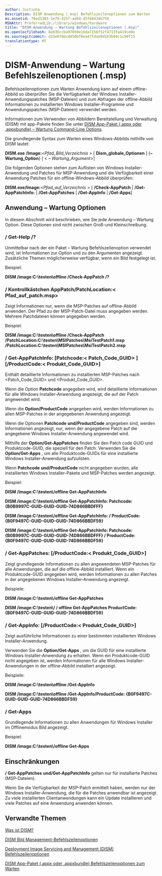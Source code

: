 ```yaml
---
author: Justinha
Description: DISM Anwendung (.msp) Befehlszeilenoptionen zum Warten
ms.assetid: 78ed3303-1e79-4257-ad04-d5f68d34b758
MSHAttr: PreferredLib:/library/windows/hardware
title: "DISM-Anwendung – Wartung Befehlszeilenoptionen (.msp)"
ms.openlocfilehash: 8a936ccba97650e16da7156f52f4713fa419ce0e
ms.sourcegitcommit: d33e870dc4850bf0ea47fdae0d163b04c1c90f15
translationtype: MT
---
```

# <a name="dism-application-servicing-msp-command-line-options"></a>DISM-Anwendung – Wartung Befehlszeilenoptionen (.msp)


Befehlszeilenoptionen zum Warten Anwendung kann auf einem offline-Abbild so überprüfen Sie die Verfügbarkeit der Windows Installer-Anwendungspatches (MSP-Dateien) und zum Abfragen der offline-Abbild Informationen zu installierten Windows Installer-Programme und Anwendungspatches (MSP-Dateien) verwendet werden.

Informationen zum Verwenden von Abbildern Bereitstellung und Verwaltung (DISM) mit app-Pakete finden Sie unter [DISM App-Paket (.appx oder .appxbundle) – Wartung Command-Line Options](dism-app-package--appx-or-appxbundle--servicing-command-line-options.md).

Die grundlegende Syntax zum Warten eines Windows-Abbilds mithilfe von DISM lautet:

**DISM.exe** **/Image:**&lt;*Pfad\_Bild\_Verzeichnis* &gt; \[ **Dism\_globale\_Optionen** \] {**– Wartung\_Option**} \[ &lt; *– Wartung\_Argument*&gt;\]

Die folgenden Optionen stehen zum Auflisten von Windows Installer-Anwendung und Patches für MSP-Anwendung und die Verfügbarkeit einer Anwendung Patches für ein offline-Windows-Abbild überprüfen:

**DISM.exe/Image:**&lt;*Pfad\_auf\_Verzeichnis* &gt; \[ **/Check-AppPatch** | **/Get-AppPatchInfo:** | **/Get-AppPatches** | **/Get-AppInfo** | **/Get-Apps**\]

## <a name="span-idapplicationservicingoptionsspanspan-idapplicationservicingoptionsspanspan-idapplicationservicingoptionsspanapplication-servicing-options"></a><span id="Application_servicing_options"></span><span id="application_servicing_options"></span><span id="APPLICATION_SERVICING_OPTIONS"></span>Anwendung – Wartung Optionen


In diesem Abschnitt wird beschrieben, wie Sie jede Anwendung – Wartung Option. Diese Optionen sind nicht zwischen Groß-und Kleinschreibung.

### <a name="span-idget-helpspanspan-idget-helpspanspan-idget-helpspanget-help-"></a><span id="_Get-Help___"></span><span id="_get-help___"></span><span id="_GET-HELP___"></span>/ Get-Help /?

Unmittelbar nach der ein Paket – Wartung Befehlszeilenoption verwendet wird, ist Informationen zur Option und zu den Argumenten angezeigt. Zusätzliche Themen möglicherweise verfügbar, wenn ein Bild festgelegt ist.

Beispiel:

**DISM /image:C:\\testen\\offline /Check-AppPatch /?**

### <a name="span-idcheck-apppatchpatchlocationpathtopatchmspspanspan-idcheck-apppatchpatchlocationpathtopatchmspspanspan-idcheck-apppatchpatchlocationpathtopatchmspspancheck-apppatch-patchlocationlt-pathtopatchmspgt"></a><span id="_Check-AppPatch__PatchLocation___path_to_patch.msp__"></span><span id="_check-apppatch__patchlocation___path_to_patch.msp__"></span><span id="_CHECK-APPPATCH__PATCHLOCATION___PATH_TO_PATCH.MSP__"></span>/ Kontrollkästchen AppPatch/PatchLocation:&lt; Pfad\_auf\_patch.msp&gt;

Zeigt Informationen nur, wenn die MSP-Patches auf offline-Abbild anwenden. Der Pfad zu der MSP-Patch-Datei muss angegeben werden. Mehrere Patchdateien können angegeben werden.

Beispiel:

**DISM /image:C:\\testen\\offline /Check-AppPatch /PatchLocation:C:\\testen\\MSIPatches\\MsiTestPatch1.msp /PatchLocation:C:\\testen\\MSIPatches\\MsiTestPatch2.msp**

### <a name="span-idget-apppatchinfopatchcodepatchcodeguidproductcodeproductcodeguidspanspan-idget-apppatchinfopatchcodepatchcodeguidproductcodeproductcodeguidspanspan-idget-apppatchinfopatchcodepatchcodeguidproductcodeproductcodeguidspanget-apppatchinfo-patchcodelt-patchcodeguidgt-productcodelt-productcodeguidgt"></a><span id="_Get-AppPatchInfo____PatchCode___patch_code_GUID_____ProductCode___product_code_GUID___"></span><span id="_get-apppatchinfo____patchcode___patch_code_guid_____productcode___product_code_guid___"></span><span id="_GET-APPPATCHINFO____PATCHCODE___PATCH_CODE_GUID_____PRODUCTCODE___PRODUCT_CODE_GUID___"></span>/ Get-AppPatchInfo: \[Patchcode:&lt; Patch\_Code\_GUID&gt; \] \[/ProductCode:&lt; Produkt\_Code\_GUID&gt;\]

Enthält detaillierte Informationen zu installierten MSP-Patches nach &lt;Patch\_Code\_GUID&gt; und &lt;Produkt\_Code\_GUID&gt;.

Wenn die Option **Patchcode** angegeben wird, wird detaillierte Informationen für alle Windows Installer-Anwendung angezeigt, die auf der Patch angewendet wird.

Wenn die **Option/ProductCode** angegeben wird, werden Informationen zu allen MSP-Patches in der angegebenen Anwendung angezeigt.

Wenn die Optionen **Patchcode** **und/ProductCode** angegeben sind, werden Informationen angezeigt, nur, wenn der angegebene Patch auf die angegebene Windows Installer-Anwendung angewendet wird.

Mithilfe der **Option/Get-AppPatches** finden Sie den Patch code GUID und Produktcode-GUID, die speziell für den Patch. Verwenden Sie die **Option/Get-Apps** , um alle Produktcode-GUIDs für eine installierte Windows Installer-Anwendung aufzulisten.

Wenn **Patchcode** **und/ProductCode** nicht angegeben wurden, alle installierten Windows Installer-Pakete und MSP-Patches werden angezeigt.

Beispiel:

**DISM /image:C:\\testen\\/offline Get-AppPatchInfo**

**DISM /image:C:\\testen\\/offline Get-AppPatchInfo: Patchcode: {B0B9997C-GUID-GUID-GUID-74D866BBDFFF}**

**DISM /image:C:\\testen\\/offline Get-AppPatchInfo: / ProductCode: {B0F9497C-GUID-GUID-GUID-74D866BBDF59}**

**DISM /image:C:\\testen\\/offline Get-AppPatchInfo: Patchcode: {B0B9997C-GUID-GUID-GUID-74D866BBDFFF} / ProductCode: {B0F9497C-GUID-GUID-GUID-74D866BBDF59}**

### <a name="span-idget-apppatchesproductcodeproductcodeguidspanspan-idget-apppatchesproductcodeproductcodeguidspanspan-idget-apppatchesproductcodeproductcodeguidspanget-apppatches-productcodelt-productcodeguidgt"></a><span id="_Get-AppPatches____ProductCode___product_code_GUID___"></span><span id="_get-apppatches____productcode___product_code_guid___"></span><span id="_GET-APPPATCHES____PRODUCTCODE___PRODUCT_CODE_GUID___"></span>/ Get-AppPatches: \[/ProductCode:&lt; Produkt\_Code\_GUID&gt;\]

Zeigt grundlegende Informationen zu allen angewendeten MSP-Patches für alle Anwendungen, die auf die offline-Abbild installiert. Wenn ein Produktcode-GUID angegeben wird, werden Informationen zu allen Patches in der angegebenen Windows Installer-Anwendung angezeigt.

Beispiele:

**DISM /image:C:\\testen\\/offline Get-AppPatches**

**DISM /image:C:\\testen\\/ / offline Get-AppPatches ProductCode: {B0F9497C-GUID-GUID-GUID-74D866BBDF59}**

### <a name="span-idget-appinfoproductcodeproductcodeguidspanspan-idget-appinfoproductcodeproductcodeguidspanspan-idget-appinfoproductcodeproductcodeguidspanget-appinfo-productcodelt-productcodeguidgt"></a><span id="_Get-AppInfo____ProductCode___product_code_GUID___"></span><span id="_get-appinfo____productcode___product_code_guid___"></span><span id="_GET-APPINFO____PRODUCTCODE___PRODUCT_CODE_GUID___"></span>/ Get-AppInfo: \[/ProductCode:&lt; Produkt\_Code\_GUID&gt;\]

Zeigt ausführliche Informationen zu einer bestimmten installierten Windows Installer-Anwendung.

Verwenden Sie die **Option/Get-Apps** , um die GUID für eine installierte Windows Installer-Anwendung zu erhalten. Wenn ein Produktcode-GUID nicht angegeben ist, werden Informationen für alle Windows Installer-Anwendungen in der offline-Abbild installiert angezeigt.

Beispiele:

**DISM /image:C:\\testen\\offline /Get-AppInfo**

**DISM /image:C:\\testen\\offline /Get-AppInfo/ProductCode: {B0F9497C-GUID-GUID-GUID-74D866BBDF59}**

### <a name="span-idget-appsspanspan-idget-appsspanspan-idget-appsspanget-apps"></a><span id="_Get-Apps_"></span><span id="_get-apps_"></span><span id="_GET-APPS_"></span>/ Get-Apps

Grundlegende Informationen zu allen Anwendungen für Windows Installer im Offlinemodus Bild angezeigt.

Beispiel:

**DISM /image:C:\\testen\\/offline Get-Apps**

## <a name="span-idlimitationsspanspan-idlimitationsspanspan-idlimitationsspanlimitations"></a><span id="Limitations"></span><span id="limitations"></span><span id="LIMITATIONS"></span>Einschränkungen


**/ Get-AppPatches** **und/Get-AppPatchInfo** gelten nur für installierte Patches (MSP-Dateien).

Wenn Sie die Verfügbarkeit der MSP-Patch ermittelt haben, werden nur der Windows Installer-Anwendung, die für die Patches anwendbar ist angezeigt. Zu viele installierten Clientanwendungen kann ein Update installieren und viele Patches auf eine Anwendung anwenden können.

## <a name="span-idrelatedtopicsspanrelated-topics"></a><span id="related_topics"></span>Verwandte Themen


[Was ist DISM?](what-is-dism.md)

[DISM Bild Management-Befehlszeilenoptionen](dism-image-management-command-line-options-s14.md)

[Deployment Image Servicing and Management (DISM) Befehlszeilenoptionen](deployment-image-servicing-and-management--dism--command-line-options.md)

[DISM App-Paket (.appx oder .appxbundle) Befehlszeilenoptionen zum Warten](dism-app-package--appx-or-appxbundle--servicing-command-line-options.md)

 

 






